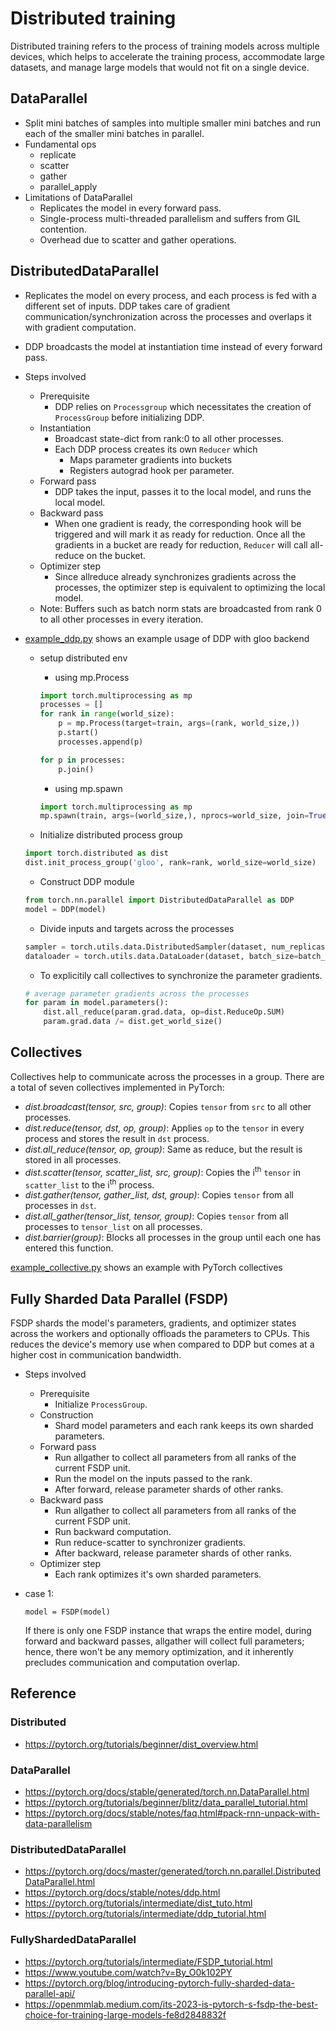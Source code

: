 # Distributed training

Distributed training refers to the process of training models across multiple devices, which helps to accelerate the training process, accommodate large datasets, and manage large models that would not fit on a single device.
## DataParallel
* Split mini batches of samples into multiple smaller mini batches and run each of the smaller mini batches in parallel.
* Fundamental ops
	* replicate
	* scatter
	* gather
	* parallel_apply
* Limitations of DataParallel
	* Replicates the model in every forward pass.
	* Single-process multi-threaded parallelism and suffers from GIL contention.
	* Overhead due to scatter and gather operations.

## DistributedDataParallel
* Replicates the model on every process, and each process is fed with a different set of inputs. DDP takes care of gradient communication/synchronization across the processes and overlaps it with gradient computation.
* DDP broadcasts the model at instantiation time instead of every forward pass.
* Steps involved
	* Prerequisite
		* DDP relies on `Processgroup` which necessitates the creation of `ProcessGroup` before initializing DDP.
	* Instantiation
		* Broadcast state-dict from rank:0 to all other processes.
		* Each DDP process creates its own `Reducer` which
			* Maps parameter gradients into buckets
			* Registers autograd hook per parameter.
	* Forward pass
		* DDP takes the input, passes it to the local model, and runs the local model.
	* Backward pass
		* When one gradient is ready, the corresponding hook will be triggered and will mark it as ready for reduction. Once all the gradients in a bucket are ready for reduction, `Reducer` will call all-reduce on the bucket.
	* Optimizer step
		* Since allreduce already synchronizes gradients across the processes, the optimizer step is equivalent to optimizing the local model.
	*	Note: Buffers such as batch norm stats are broadcasted from rank 0 to all other processes in every iteration.


* [example_ddp.py](/tools/distributed/example_ddp.py) shows an example usage of DDP with gloo backend
	* setup distributed env
		* using mp.Process
		```python
		import torch.multiprocessing as mp
		processes = []
		for rank in range(world_size):
			p = mp.Process(target=train, args=(rank, world_size,))
			p.start()
			processes.append(p)

		for p in processes:
			p.join()
		```
		* using mp.spawn
		```python
		import torch.multiprocessing as mp
		mp.spawn(train, args=(world_size,), nprocs=world_size, join=True)
		```

	* Initialize distributed process group
	```python
	import torch.distributed as dist
	dist.init_process_group('gloo', rank=rank, world_size=world_size)
	```
	* Construct DDP module
	```python
	from torch.nn.parallel import DistributedDataParallel as DDP
	model = DDP(model)
	```
	* Divide inputs and targets across the processes
	```python
	sampler = torch.utils.data.DistributedSampler(dataset, num_replicas=world_size, shuffle=True)
	dataloader = torch.utils.data.DataLoader(dataset, batch_size=batch_size, sampler=sampler)
	```
	* To explicitily call collectives to synchronize the parameter gradients.
	```python
	# average parameter gradients across the processes
	for param in model.parameters():
		dist.all_reduce(param.grad.data, op=dist.ReduceOp.SUM)
		param.grad.data /= dist.get_world_size()
	```
## Collectives
Collectives help to communicate across the processes in a group. There are a total of seven collectives implemented in PyTorch:
* _dist.broadcast(tensor, src, group)_: Copies `tensor` from `src` to all other processes.
* _dist.reduce(tensor, dst, op, group)_: Applies `op` to the `tensor` in every process and stores the result in `dst` process.
* _dist.all_reduce(tensor, op, group)_: Same as reduce, but the result is stored in all processes.
* _dist.scatter(tensor, scatter_list, src, group)_: Copies the i<sup>th</sup> `tensor` in `scatter_list` to the i<sup>th</sup> process.
* _dist.gather(tensor, gather_list, dst, group)_: Copies `tensor` from all processes in `dst`.
* _dist.all_gather(tensor_list, tensor, group)_: Copies `tensor` from all processes to `tensor_list` on all processes.
* _dist.barrier(group)_: Blocks all processes in the group until each one has entered this function.

[example_collective.py](/tools/distributed/example_collectives.py) shows an example with PyTorch collectives

## Fully Sharded Data Parallel (FSDP)

FSDP shards the model's parameters, gradients, and optimizer states across the workers and optionally offloads the parameters to CPUs. This reduces the device's memory use when compared to DDP but comes at a higher cost in communication bandwidth.

* Steps involved
	* Prerequisite
		* Initialize `ProcessGroup`.
	* Construction
		* Shard model parameters and each rank keeps its own sharded parameters.
	* Forward pass
		* Run allgather to collect all parameters from all ranks of the current FSDP unit.
		* Run the model on the inputs passed to the rank.
		* After forward, release parameter shards of other ranks.
	* Backward pass
		* Run allgather to collect all parameters from all ranks of the current FSDP unit.
		* Run backward computation.
		* Run reduce-scatter to synchronizer gradients.
		* After backward, release parameter shards of other ranks.
	* Optimizer step
		* Each rank optimizes it's own sharded parameters.

* case 1:
	```
	model = FSDP(model)
	```
	If there is only one FSDP instance that wraps the entire model, during forward and backward passes, allgather will collect full parameters; hence, there won't be any memory optimization, and it inherently precludes communication and computation overlap.

## Reference

### Distributed
* https://pytorch.org/tutorials/beginner/dist_overview.html

### DataParallel
* https://pytorch.org/docs/stable/generated/torch.nn.DataParallel.html
* https://pytorch.org/tutorials/beginner/blitz/data_parallel_tutorial.html
* https://pytorch.org/docs/stable/notes/faq.html#pack-rnn-unpack-with-data-parallelism

### DistributedDataParallel
* https://pytorch.org/docs/master/generated/torch.nn.parallel.DistributedDataParallel.html
* https://pytorch.org/docs/stable/notes/ddp.html
* https://pytorch.org/tutorials/intermediate/dist_tuto.html
* https://pytorch.org/tutorials/intermediate/ddp_tutorial.html

### FullyShardedDataParallel
* https://pytorch.org/tutorials/intermediate/FSDP_tutorial.html
* https://www.youtube.com/watch?v=By_O0k102PY
* https://pytorch.org/blog/introducing-pytorch-fully-sharded-data-parallel-api/
* https://openmmlab.medium.com/its-2023-is-pytorch-s-fsdp-the-best-choice-for-training-large-models-fe8d2848832f
